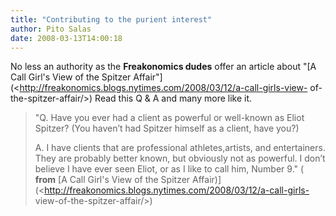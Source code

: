 ```yaml
---
title: "Contributing to the purient interest"
author: Pito Salas
date: 2008-03-13T14:00:18
---
```




No less an authority as the **Freakonomics dudes** offer an article about "[A
Call Girl's View of the Spitzer
Affair"](<http://freakonomics.blogs.nytimes.com/2008/03/12/a-call-girls-view-
of-the-spitzer-affair/>) Read this Q & A and many more like it.

> "Q. Have you ever had a client as powerful or well-known as Eliot Spitzer?
> (You haven’t had Spitzer himself as a client, have you?)
>
> A. I have clients that are professional athletes,artists, and entertainers.
> They are probably better known, but obviously not as powerful. I don’t
> believe I have ever seen Eliot, or as I like to call him, Number 9." (
> **from** [A Call Girl's View of the Spitzer
> Affair)](<http://freakonomics.blogs.nytimes.com/2008/03/12/a-call-girls-
> view-of-the-spitzer-affair/>)


